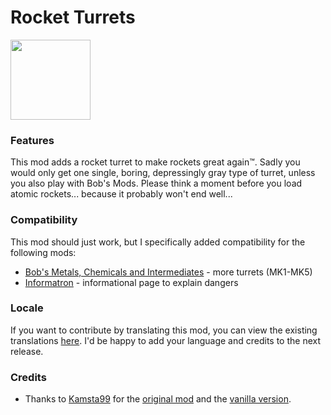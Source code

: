 # Rocket Turrets
<img src=https://raw.githubusercontent.com/Wyrrrd/Rocket_Turrets/master/thumbnail.png width="128" height="128">

### Features
This mod adds a rocket turret to make rockets great again™. Sadly you would only get one single, boring, depressingly gray type of turret, unless you also play with Bob's Mods. Please think a moment before you load atomic rockets... because it probably won't end well...

### Compatibility
This mod should just work, but I specifically added compatibility for the following mods:

+ [Bob's Metals, Chemicals and Intermediates](https://mods.factorio.com/mod/bobplates) - more turrets (MK1-MK5)
+ [Informatron](https://mods.factorio.com/mod/informatron) - informational page to explain dangers

### Locale
If you want to contribute by translating this mod, you can view the existing translations [here](https://github.com/Wyrrrd/Rocket_Turrets/tree/master/locale). I'd be happy to add your language and credits to the next release.

### Credits
- Thanks to [Kamsta99](https://mods.factorio.com/user/kamsta99) for the [original mod](https://mods.factorio.com/mod/RocketTurrets) and the [vanilla version](https://mods.factorio.com/mod/RocketTurretsNonBob).